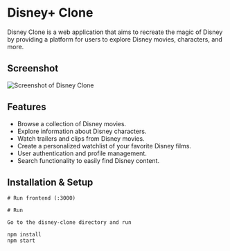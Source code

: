 # Disney+ Clone

Disney Clone is a web application that aims to recreate the magic of Disney by providing a platform for users to explore Disney movies, characters, and more.

## Screenshot 
![Screenshot of Disney Clone]([https://github.com/yourusername/yourrepository/raw/main/screenshots/screenshot1.png](https://github.com/Kartik237/Disney-Clone/blob/main/src/assets/Images/Disney%2B%20Web%20App.png))


## Features
- Browse a collection of Disney movies.
- Explore information about Disney characters.
- Watch trailers and clips from Disney movies.
- Create a personalized watchlist of your favorite Disney films.
- User authentication and profile management.
- Search functionality to easily find Disney content.


## Installation & Setup

```
# Run frontend (:3000) 

# Run

Go to the disney-clone directory and run

npm install
npm start

```
